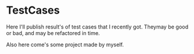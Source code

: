 # TestCases

Here I'll publish result's of test cases that I recently got.
Theymay be good or bad, and may be refactored in time.


Also here come's some project made by myself.
